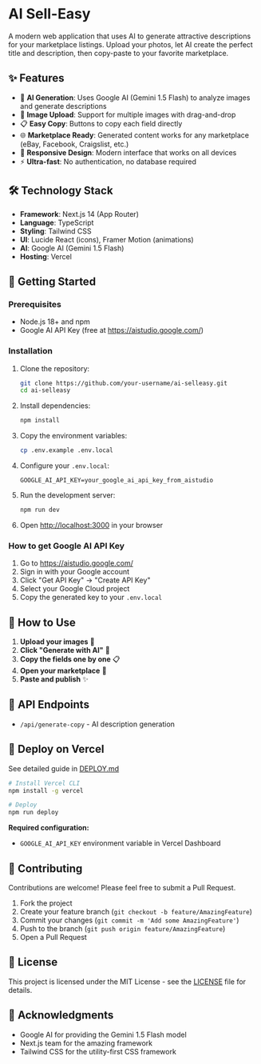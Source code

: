 # AI Sell-Easy

A modern web application that uses AI to generate attractive descriptions for your marketplace listings. Upload your photos, let AI create the perfect title and description, then copy-paste to your favorite marketplace.

## ✨ Features

- 🤖 **AI Generation**: Uses Google AI (Gemini 1.5 Flash) to analyze images and generate descriptions
- 📸 **Image Upload**: Support for multiple images with drag-and-drop
- 📋 **Easy Copy**: Buttons to copy each field directly
- 🌐 **Marketplace Ready**: Generated content works for any marketplace (eBay, Facebook, Craigslist, etc.)
- 📱 **Responsive Design**: Modern interface that works on all devices
- ⚡ **Ultra-fast**: No authentication, no database required

## 🛠️ Technology Stack

- **Framework**: Next.js 14 (App Router)  
- **Language**: TypeScript
- **Styling**: Tailwind CSS
- **UI**: Lucide React (icons), Framer Motion (animations)
- **AI**: Google AI (Gemini 1.5 Flash)
- **Hosting**: Vercel

## 🚀 Getting Started

### Prerequisites

- Node.js 18+ and npm
- Google AI API Key (free at https://aistudio.google.com/)

### Installation

1. Clone the repository:
   ```bash
   git clone https://github.com/your-username/ai-selleasy.git
   cd ai-selleasy
   ```

2. Install dependencies:
   ```bash
   npm install
   ```

3. Copy the environment variables:
   ```bash
   cp .env.example .env.local
   ```

4. Configure your `.env.local`:
   ```env
   GOOGLE_AI_API_KEY=your_google_ai_api_key_from_aistudio
   ```

5. Run the development server:
   ```bash
   npm run dev
   ```

6. Open [http://localhost:3000](http://localhost:3000) in your browser

### How to get Google AI API Key

1. Go to https://aistudio.google.com/
2. Sign in with your Google account
3. Click "Get API Key" → "Create API Key"
4. Select your Google Cloud project
5. Copy the generated key to your `.env.local`

## 📖 How to Use

1. **Upload your images** 📸
2. **Click "Generate with AI"** 🤖 
3. **Copy the fields one by one** 📋
4. **Open your marketplace** 🔗
5. **Paste and publish** ✨

## 🔧 API Endpoints

- `/api/generate-copy` - AI description generation

## 🚀 Deploy on Vercel

See detailed guide in [DEPLOY.md](./DEPLOY.md)

```bash
# Install Vercel CLI
npm install -g vercel

# Deploy
npm run deploy
```

**Required configuration:**
- `GOOGLE_AI_API_KEY` environment variable in Vercel Dashboard

## 🤝 Contributing

Contributions are welcome! Please feel free to submit a Pull Request.

1. Fork the project
2. Create your feature branch (`git checkout -b feature/AmazingFeature`)
3. Commit your changes (`git commit -m 'Add some AmazingFeature'`)
4. Push to the branch (`git push origin feature/AmazingFeature`)
5. Open a Pull Request

## 📄 License

This project is licensed under the MIT License - see the [LICENSE](LICENSE) file for details.

## 🙏 Acknowledgments

- Google AI for providing the Gemini 1.5 Flash model
- Next.js team for the amazing framework
- Tailwind CSS for the utility-first CSS framework